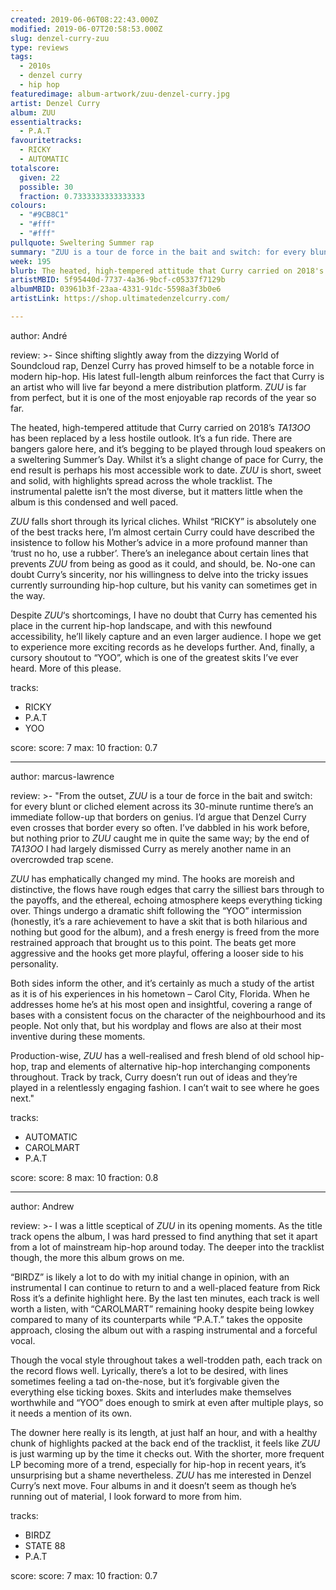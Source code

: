 ```yaml
---
created: 2019-06-06T08:22:43.000Z
modified: 2019-06-07T20:58:53.000Z
slug: denzel-curry-zuu
type: reviews
tags:
  - 2010s
  - denzel curry
  - hip hop
featuredimage: album-artwork/zuu-denzel-curry.jpg
artist: Denzel Curry
album: ZUU
essentialtracks:
  - P.A.T
favouritetracks:
  - RICKY
  - AUTOMATIC
totalscore:
  given: 22
  possible: 30
  fraction: 0.7333333333333333
colours:
  - "#9CB8C1"
  - "#fff"
  - "#fff"
pullquote: Sweltering Summer rap
summary: "ZUU is a tour de force in the bait and switch: for every blunt or cliched element across its 30-minute runtime there’s an immediate follow-up that borders on genius. I’d argue that Denzel Curry even crosses that border every so often."
week: 195
blurb: The heated, high-tempered attitude that Curry carried on 2018's TA13OO has been replaced by a less hostile outlook. ZUU is a fun ride.
artistMBID: 5f95440d-7737-4a36-9bcf-c05337f7129b
albumMBID: 03961b3f-23aa-4331-91dc-5598a3f3b0e6
artistLink: https://shop.ultimatedenzelcurry.com/

---
```


author: André

review: >-
  Since shifting slightly away from the dizzying World of Soundcloud rap, Denzel Curry has proved himself to be a notable force in modern hip-hop. His latest full-length album reinforces the fact that Curry is an artist who will live far beyond a mere distribution platform. *ZUU* is far from perfect, but it is one of the most enjoyable rap records of the year so far.

  The heated, high-tempered attitude that Curry carried on 2018’s *TA13OO* has been replaced by a less hostile outlook. It’s a fun ride. There are bangers galore here, and it’s begging to be played through loud speakers on a sweltering Summer’s Day. Whilst it’s a slight change of pace for Curry, the end result is perhaps his most accessible work to date. *ZUU* is short, sweet and solid, with highlights spread across the whole tracklist. The instrumental palette isn’t the most diverse, but it matters little when the album is this condensed and well paced.

  *ZUU* falls short through its lyrical cliches. Whilst “RICKY” is absolutely one of the best tracks here, I’m almost certain Curry could have described the insistence to follow his Mother’s advice in a more profound manner than ‘trust no ho, use a rubber’. There’s an inelegance about certain lines that prevents *ZUU* from being as good as it could, and should, be. No-one can doubt Curry’s sincerity, nor his willingness to delve into the tricky issues currently surrounding hip-hop culture, but his vanity can sometimes get in the way.

  Despite *ZUU*‘s shortcomings, I have no doubt that Curry has cemented his place in the current hip-hop landscape, and with this newfound accessibility, he’ll likely capture and an even larger audience. I hope we get to experience more exciting records as he develops further. And, finally, a cursory shoutout to “YOO”, which is one of the greatest skits I’ve ever heard. More of this please.

tracks:
  - RICKY
  - ­­P.A.T
  - ­­YOO

score:
  score: 7
  max: 10
  fraction: 0.7

---
author: marcus-lawrence

review: >-
  "From the outset, *ZUU* is a tour de force in the bait and switch: for every blunt or cliched element across its 30-minute runtime there’s an immediate follow-up that borders on genius. I’d argue that Denzel Curry even crosses that border every so often. I’ve dabbled in his work before, but nothing prior to *ZUU* caught me in quite the same way; by the end of *TA13OO* I had largely dismissed Curry as merely another name in an overcrowded trap scene. 
  
  *ZUU* has emphatically changed my mind. The hooks are moreish and distinctive, the flows have rough edges that carry the silliest bars through to the payoffs, and the ethereal, echoing atmosphere keeps everything ticking over. Things undergo a dramatic shift following the “YOO” intermission (honestly, it’s a rare achievement to have a skit that is both hilarious and nothing but good for the album), and a fresh energy is freed from the more restrained approach that brought us to this point. The beats get more aggressive and the hooks get more playful, offering a looser side to his personality. 
  
  Both sides inform the other, and it’s certainly as much a study of the artist as it is of his experiences in his hometown – Carol City, Florida. When he addresses home he’s at his most open and insightful, covering a range of bases with a consistent focus on the character of the neighbourhood and its people. Not only that, but his wordplay and flows are also at their most inventive during these moments. 
  
  Production-wise, *ZUU* has a well-realised and fresh blend of old school hip-hop, trap and elements of alternative hip-hop interchanging components throughout. Track by track, Curry doesn’t run out of ideas and they’re played in a relentlessly engaging fashion. I can’t wait to see where he goes next."

tracks:
  - AUTOMATIC
  - ­­CAROLMART
  - ­­P.A.T

score:
  score: 8
  max: 10
  fraction: 0.8

---
author: Andrew

review: >-
  I was a little sceptical of *ZUU* in its opening moments. As the title track opens the album, I was hard pressed to find anything that set it apart from a lot of mainstream hip-hop around today. The deeper into the tracklist though, the more this album grows on me.

  “BIRDZ” is likely a lot to do with my initial change in opinion, with an instrumental I can continue to return to and a well-placed feature from Rick Ross it’s a definite highlight here. By the last ten minutes, each track is well worth a listen, with “CAROLMART” remaining hooky despite being lowkey compared to many of its counterparts while “P.A.T.” takes the opposite approach, closing the album out with a rasping instrumental and a forceful vocal.

  Though the vocal style throughout takes a well-trodden path, each track on the record flows well. Lyrically, there’s a lot to be desired, with lines sometimes feeling a tad on-the-nose, but it’s forgivable given the everything else ticking boxes. Skits and interludes make themselves worthwhile and “YOO” does enough to smirk at even after multiple plays, so it needs a mention of its own.

  The downer here really is its length, at just half an hour, and with a healthy chunk of highlights packed at the back end of the tracklist, it feels like *ZUU* is just warming up by the time it checks out. With the shorter, more frequent LP becoming more of a trend, especially for hip-hop in recent years, it’s unsurprising but a shame nevertheless. *ZUU* has me interested in Denzel Curry’s next move. Four albums in and it doesn’t seem as though he’s running out of material, I look forward to more from him.

tracks:
  - BIRDZ
  - ­­STATE 88
  - ­­P.A.T
  
score:
  score: 7
  max: 10
  fraction: 0.7
